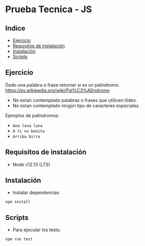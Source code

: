 # Prueba Tecnica - JS

## Indice
-   [Ejercicio](#ejercicio)
-   [Requisitos de instalación](#requisitos-de-instalación)
-   [Instalación](#instalación)
-   [Scripts](#scripts)

## Ejercicio
Dado una palabra o frase retornar si es un palindromo.
https://es.wikipedia.org/wiki/Pal%C3%ADndromo

- No estan contemplado palabras o frases que utilicen tildes.
- No estan contemplado ningún tipo de caracteres especiales.



Ejemplos de palindromos:

- `Ana lava lana`
- `A ti no bonita`
- `Arriba birra`

## Requisitos de instalación
-   Node v12.13 (LTS)

## Instalación
- Instalar dependencias 
```
npm install
```


## Scripts

- Para ejecutar los tests:
```
npm run test
```

